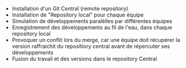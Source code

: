 - Installation d'un Git Central (remote repository)
- Installation de  "Repository local" pour chaque équipe
- Simulation de développements paralèlles par différentes équipes
- Enregistrement des développements au fil de l'eau, dans chaque repository local
- Provoquer un conflit lors du merge, car une équipe doit récupèrer la version raffraichit du repositiory central avant de répercuter ses développements
- Fusion du travail et des versions dans le repository Central
